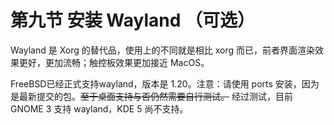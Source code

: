 # 第九节 安装 Wayland （可选）

Wayland 是 Xorg 的替代品，使用上的不同就是相比 xorg 而已，前者界面渲染效果更好，更加流畅；触控板效果更加接近 MacOS。

FreeBSD已经正式支持wayland，版本是 1.20。注意：请使用 ports 安装，因为是最新提交的包。~~至于桌面支持与否仍然需要自行测试。~~ 经过测试，目前 GNOME 3 支持 wayland，KDE 5 尚不支持。
